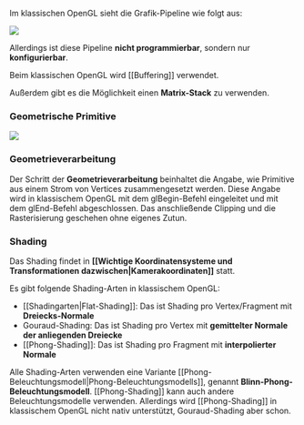 
Im klassischen OpenGL sieht die Grafik-Pipeline wie folgt aus:

![](classical_opengl_pipeline.png)

Allerdings ist diese Pipeline **nicht programmierbar**, sondern nur **konfigurierbar**. 

Beim klassischen OpenGL wird [[Buffering]] verwendet.

Außerdem gibt es die Möglichkeit einen **Matrix-Stack** zu verwenden.

### Geometrische Primitive

![](opengl_classical_primitives.png)

### Geometrieverarbeitung

Der Schritt der **Geometrieverarbeitung** beinhaltet die Angabe, wie Primitive aus einem Strom von Vertices zusammengesetzt werden.
Diese Angabe wird in klassischem OpenGL mit dem glBegin-Befehl eingeleitet und mit dem glEnd-Befehl abgeschlossen.
Das anschließende Clipping und die Rasterisierung geschehen ohne eigenes Zutun.

### Shading

Das Shading findet in **[[Wichtige Koordinatensysteme und Transformationen dazwischen|Kamerakoordinaten]]** statt.

Es gibt folgende Shading-Arten in klassischem OpenGL:
- [[Shadingarten|Flat-Shading]]: Das ist Shading pro Vertex/Fragment mit **Dreiecks-Normale**
- Gouraud-Shading: Das ist Shading pro Vertex mit **gemittelter Normale der anliegenden Dreiecke**
- [[Phong-Shading]]: Das ist Shading pro Fragment mit **interpolierter Normale**

Alle Shading-Arten verwenden eine Variante [[Phong-Beleuchtungsmodell|Phong-Beleuchtungsmodells]], genannt **Blinn-Phong-Beleuchtungsmodell**. 
[[Phong-Shading]] kann auch andere Beleuchtungsmodelle verwenden. 
Allerdings wird [[Phong-Shading]] in klassischem OpenGL nicht nativ unterstützt, Gouraud-Shading aber schon.